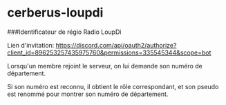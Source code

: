 # cerberus-loupdi
###Identificateur de régio Radio LoupDi

Lien d'invitation: https://discord.com/api/oauth2/authorize?client_id=896253257435975760&permissions=335545344&scope=bot

Lorsqu'un membre rejoint le serveur, on lui demande son numéro de département.

Si son numéro est reconnu, il obtient le rôle correspondant, et son pseudo est renommé pour montrer son numéro de département.
